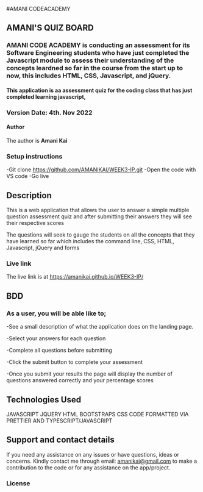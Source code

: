 #AMANI CODEACADEMY
## AMANI'S QUIZ BOARD

### AMANI CODE ACADEMY is conducting an assessment for its Software Engineering students who have just completed the Javascript module to assess their understanding of the concepts leardned so far in the course from the start up to now, this includes HTML, CSS, Javascript, and jQuery.

#### This application is aa assessment quiz for the coding class that has just completed learning javascript, 

### Version Date: 4th. Nov 2022

#### Author

The author is **Amani Kai**

### Setup instructions

-Git clone https://github.com/AMANIKAI/WEEK3-IP.git
-Open the code with VS code
-Go live

## Description

This is a web application that allows the user to answer a simple multiple question assessment quiz and after submitting their answers they will see their respective scores

The questions will seek to gauge the students on all the concepts that they have learned so far which includes the command line, CSS, HTML, Javascript, jQuery and forms

### Live link

The live link is at https://amanikai.github.io/WEEK3-IP/

### 

## BDD

### As a user, you will be able like to;

-See a small description of what the application does on the landing page.

-Select your answers for each question

-Complete all questions before submitting

-Click the submit button to complete your assessment

-Once you submit your results the page will display the number of questions answered correctly and your percentage scores

## Technologies Used

JAVASCRIPT
JQUERY
HTML
BOOTSTRAPS
CSS
CODE FORMATTED VIA PRETTIER AND TYPESCRIPT/JAVASCRIPT

## Support and contact details

If you need any assistance on any issues or have questions, ideas or concerns. Kindly contact me through email: amanikai@gmail.com to make a contribution to the code or for any assistance on the app/project.

### License
